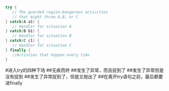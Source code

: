```java
try {
   // The guarded region:Dangerous activities
   // that might throw A,B, or C
} catch(A a1) {
   // Handler for situation A
} catch(B b1) {
   // Handler for situation B
} catch(C c1) {
   // Handler for situation C
} finally {
   //Activties that happen every time
}
```
#进入try的四种下场
##无疾而终
##发生了异常，而且捉到了
##发生了异常但是没有捉到
##发生了异常捉到了，但是又抛出了
##在离开try语句之前，最后都要进finally
